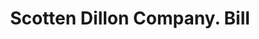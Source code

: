 ---
doi: 10.7916/D8TB2K0Q
date_other: '1913'
date_other_textual: '1913'
form: printed ephemera
genre:
- Invoices
name:
- Scotten Dillon Company
object_in_context_url: https://biggert.cul.columbia.edu/items/view/ave_biggert_00619
subject_hierarchical_geographic:
- Detroit, Michigan, United States
subject_name:
- Scotten Dillon Company
title: Scotten Dillon Company. Bill
sort_title: Scotten Dillon Company. Bill
call_number: ave_biggert_00619
coordinates:
- 42.331388888888895,-83.04583333333333
pid: ave_biggert_00619
identifiers: ave_biggert_00619
canvas_id: ldpd:395892
permalink: "/items/ave_biggert_00619/"
layout: iiif-image-page
---